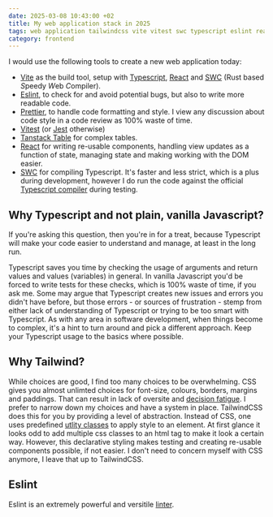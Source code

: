 ```yaml
---
date: 2025-03-08 10:43:00 +02
title: My web application stack in 2025
tags: web application tailwindcss vite vitest swc typescript eslint react
category: frontend
---
```


I would use the following tools to create a new web application today:

- [Vite](https://vite.dev/) as the build tool, setup with [Typescript](https://www.typescriptlang.org/), [React](https://react.dev/) and [SWC](https://swc.rs/) (Rust based *S*peedy *W*eb *C*ompiler).
- [Eslint](https://eslint.org/), to check for and avoid potential bugs, but also to write more readable code.
- [Prettier](https://prettier.io/), to handle code formatting and style. I view any discussion about code style in a code review as 100% waste of time.
- [Vitest](https://vitest.dev/guide/) (or [Jest](https://jestjs.io/) otherwise)
- [Tanstack Table](https://tanstack.com/table/latest) for complex tables.
- [React](https://react.dev/) for writing re-usable components, handling view updates as a function of state, managing state and making working with the DOM easier.
- [SWC](https://swc.rs/) for compiling Typescript. It's faster and less strict, which is a plus during development, however I do run the code against the official [Typescript compiler](https://www.typescriptlang.org/download/) during testing.
  

## Why Typescript and not plain, vanilla Javascript?

If you're asking this question, then you're in for a treat, because Typescript will make your code easier to understand and manage, at least in the long run. 

Typescript saves you time by checking the usage of arguments and return values and values (variables) in general. In vanilla Javascript you'd be forced to write tests for these checks, which is 100% waste of time, if you ask me. Some may argue that Typescript creates new issues and errors you didn't have before, but those errors - or sources of frustration - stemp from either lack of understanding of Typescript or trying to be too smart with Typescript. As with any area in software development, when  things become to complex, it's a hint to turn around and pick a different approach. Keep your Typescript usage to the basics where possible.

## Why Tailwind?

While choices are good, I find too many choices to be overwhelming. CSS gives you almost unlimted choices for font-size, colours, borders, margins and paddings. That can result in lack of oversite and [decision fatigue](https://en.wikipedia.org/wiki/Decision_fatigue). I prefer to narrow down my choices and have a system in place. TailwindCSS does this for you by providing a level of abstraction. Instead of CSS, one uses predefined [utlity classes](https://tailwindcss.com/docs/styling-with-utility-classes) to apply style to an element. At first glance it looks odd to add multiple css classes to an html tag to make it look a certain way. However, this declarative styling makes testing and creating re-usable components possible, if not easier. I don't need to concern myself with CSS anymore, I leave that up to TailwindCSS. 

## Eslint

Eslint is an extremely powerful and versitile [linter](https://en.wikipedia.org/wiki/Lint_(software)).


